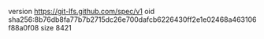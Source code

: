 version https://git-lfs.github.com/spec/v1
oid sha256:8b76db8fa77b7b2715dc26e700dafcb6226430ff2e1e02468a463106f88a0f08
size 8421

